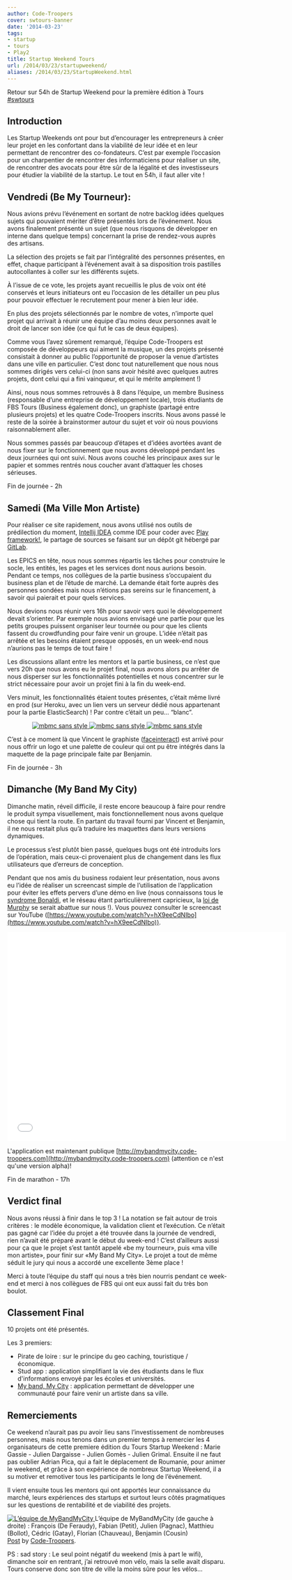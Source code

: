 ```yaml
---
author: Code-Troopers
cover: swtours-banner
date: '2014-03-23'
tags:
- startup
- tours
- Play2
title: Startup Weekend Tours
url: /2014/03/23/startupweekend/
aliases: /2014/03/23/StartupWeekend.html
---
```



Retour sur 54h de Startup Weekend pour la première édition à Tours [#swtours](http://tours.startupweekend.org/)

## Introduction

Les Startup Weekends ont pour but d’encourager les entrepreneurs à créer leur projet en les confortant dans la viabilité de leur idée et en leur permettant de rencontrer des co-fondateurs. C’est par exemple l’occasion pour un charpentier de rencontrer des informaticiens pour réaliser un site, de rencontrer des avocats pour être sûr de la légalité et des investisseurs pour étudier la viabilité de la startup. Le tout en 54h, il faut aller vite !

## Vendredi (Be My Tourneur):

Nous avions prévu l’événement en sortant de notre backlog idées quelques sujets qui pouvaient mériter d’être présentés lors de l’événement. Nous avons finalement présenté un sujet (que nous risquons de développer en interne dans quelque temps) concernant la prise de rendez-vous auprès des artisans.

La sélection des projets se fait par l’intégralité des personnes présentes, en effet, chaque participant à l’événement avait à sa disposition trois pastilles autocollantes à coller sur les différents sujets.

À l’issue de ce vote, les projets ayant recueillis le plus de voix ont été conservés et leurs initiateurs ont eu l’occasion de les détailler un peu plus pour pouvoir effectuer le recrutement pour mener à bien leur idée.

En plus des projets sélectionnés par le nombre de votes, n’importe quel projet qui arrivait à réunir une équipe d’au moins deux personnes avait le droit de lancer son idée (ce qui fut le cas de deux équipes).

Comme vous l’avez sûrement remarqué, l’équipe Code-Troopers est composée de développeurs qui aiment la musique, un des projets présenté consistait à donner au public l’opportunité de proposer la venue d’artistes dans une ville en particulier. C’est donc tout naturellement que nous nous sommes dirigés vers celui-ci (non sans avoir hésité avec quelques autres projets, dont celui qui a fini vainqueur, et qui le mérite amplement !)

Ainsi, nous nous sommes retrouvés à 8 dans l’équipe, un membre Business (responsable d’une entreprise de développement locale), trois étudiants de FBS Tours (Business également donc), un graphiste (partagé entre plusieurs projets) et les quatre Code-Troopers inscrits. Nous avons passé le reste de la soirée à brainstormer autour du sujet et voir où nous pouvions raisonnablement aller.

Nous sommes passés par beaucoup d’étapes et d’idées avortées avant de nous fixer sur le fonctionnement que nous avons développé pendant les deux journées qui ont suivi. Nous avons couché les principaux axes sur le papier et sommes rentrés nous coucher avant d’attaquer les choses sérieuses.

Fin de journée - 2h


## Samedi (Ma Ville Mon Artiste)
Pour réaliser ce site rapidement, nous avons utilisé nos outils de prédilection du moment, [Intellij IDEA](http://www.jetbrains.com/idea/) comme IDE pour coder avec [Play framework!](http://playframework.com), le partage de sources se faisant sur un dépôt git hébergé par [GitLab](https://gitlab.com).

Les EPICS en tête, nous nous sommes répartis les tâches pour construire le socle, les entités, les pages et les services dont nous aurions besoin. Pendant ce temps, nos collègues de la partie business s’occupaient du business plan et de l’étude de marché. La demande était forte auprès des personnes sondées mais nous n’étions pas sereins sur le financement, à savoir qui paierait et pour quels services.

Nous devions nous réunir vers 16h pour savoir vers quoi le développement devait s’orienter. Par exemple nous avions envisagé une partie pour que les petits groupes puissent organiser leur tournée ou pour que les clients fassent du crowdfunding pour faire venir un groupe. L’idée n’était pas arrêtée et les besoins étaient presque opposés, en un week-end nous n’aurions pas le temps de tout faire !

Les discussions allant entre les mentors et la partie business, ce n’est que vers 20h que nous avons eu le projet final, nous avons alors pu arrêter de nous disperser sur les fonctionnalités potentielles et nous concentrer sur le strict nécessaire pour avoir un projet fini à la fin du week-end.

Vers minuit, les fonctionnalités étaient toutes présentes, c’était même livré en prod (sur Heroku, avec un lien vers un serveur dédié nous appartenant pour la partie ElasticSearch) ! Par contre c’était un peu… “blanc”.

<div style="text-align : center">
<a style="display: inline" href="/images/postSWTours/mbmc_nostyle_1.png" data-lightbox="image-0" title="mbmc sans style">
        <img class="mini" src="/images/postSWTours/mbmc_nostyle_1.png" alt="mbmc sans style"/>
</a>
<a style="display: inline" href="/images/postSWTours/mbmc_nostyle_2.png" data-lightbox="image-0" title="mbmc sans style">
        <img class="mini" src="/images/postSWTours/mbmc_nostyle_2.png" alt="mbmc sans style"/>
</a>
<a style="display: inline" href="/images/postSWTours/mbmc_nostyle_3.png" data-lightbox="image-0" title="mbmc sans style">
        <img class="mini" src="/images/postSWTours/mbmc_nostyle_3.png" alt="mbmc sans style"/>
</a>
</div>

C’est à ce moment là que Vincent le graphiste ([faceinteract](http://www.faceinteract.com/vnctplsn/)) est arrivé pour nous offrir un logo et une palette de couleur qui ont pu être intégrés dans la maquette de la page principale faite par Benjamin.

Fin de journée - 3h

## Dimanche (My Band My City)
Dimanche matin, réveil difficile, il reste encore beaucoup à faire pour rendre le produit sympa visuellement, mais fonctionnellement nous avons quelque chose qui tient la route. En partant du travail fourni par Vincent et Benjamin, il ne nous restait plus qu’à traduire les maquettes dans leurs versions dynamiques.

Le processus s’est plutôt bien passé, quelques bugs ont été introduits lors de l’opération, mais ceux-ci provenaient plus de changement dans les flux utilisateurs que d’erreurs de conception.

Pendant que nos amis du business rodaient leur présentation, nous avons eu l’idée de réaliser un screencast simple de l’utilisation de l’application pour éviter les effets pervers d’une démo en live (nous connaissons tous le [syndrome Bonaldi](http://fr.wikipedia.org/wiki/J%C3%A9r%C3%B4me_Bonaldi#Effet_Bonaldi), et le réseau étant particulièrement capricieux, la [loi de Murphy](http://fr.wikipedia.org/wiki/Loi_de_Murphy) se serait abattue sur nous !). Vous pouvez consulter le screencast sur YouTube ([https://www.youtube.com/watch?v=hX9eeCdNIbo](https://www.youtube.com/watch?v=hX9eeCdNIbo)).

<div style="text-align: center"><iframe width="640" height="480" src="//www.youtube.com/embed/hX9eeCdNIbo" frameborder="0"> </iframe></div>

L'application est maintenant publique [http://mybandmycity.code-troopers.com](http://mybandmycity.code-troopers.com) (attention ce n'est qu'une version alpha)!

Fin de marathon - 17h

## Verdict final
Nous avons réussi à finir dans le top 3 ! La notation se fait autour de trois critères : le modèle économique, la validation client et l’exécution. Ce n’était pas gagné car l’idée du projet a été trouvée dans la journée de vendredi, rien n’avait été préparé avant le début du week-end ! C’est d’ailleurs aussi pour ça que le projet s’est tantôt appelé «be my tourneur», puis «ma ville mon artiste», pour finir sur «My Band My City». Le projet a tout de même séduit le jury qui nous a accordé une excellente 3ème place !

Merci à toute l’équipe du staff qui nous a très bien nourris pendant ce week-end et merci à nos collègues de FBS qui ont eux aussi fait du très bon boulot.

## Classement Final
10 projets ont été présentés.

Les 3 premiers:
* Pirate de loire : sur le principe du geo caching, touristique / économique.
* Stud app : application simplifiant la vie des étudiants dans le flux d'informations envoyé par les écoles et universités.
* [My band, My City](http://mybandmycity.code-troopers.com) : application permettant de développer une communauté pour faire venir un artiste dans sa ville.

## Remerciements
Ce weekend n’aurait pas pu avoir lieu sans l’investissement de nombreuses personnes, mais nous tenons dans un premier temps à remercier les 4 organisateurs de cette premiere édition du Tours Startup Weekend : Marie Gassie - Julien Dargaisse - Julien Gomès - Julien Grimal. Ensuite il ne faut pas oublier Adrian Pica, qui a fait le déplacement de Roumanie, pour animer le weekend, et grâce à son expérience de nombreux Startup Weekend, il a su motiver et remotiver tous les participants le long de l’événement.

Il vient ensuite tous les mentors qui ont apportés leur connaissance du marché, leurs expériences des startups et surtout leurs côtés pragmatiques sur les questions de rentabilité et de viabilité des projets.


<a href="/images/postSWTours/team.jpg" data-lightbox="image-1" title="L’équipe de MyBandMyCity (de gauche à droite) : François (De Feraudy), Fabian (Petit), Julien (Pagnac), Matthieu (Bollot), Cédric (Gatay), Florian (Chauveau), Benjamin (Cousin)">
        <img class="mini" src="/images/postSWTours/team.jpg" alt="L’équipe de MyBandMyCity"/>
</a>
L’équipe de MyBandMyCity (de gauche à droite) : François (De Feraudy), Fabian (Petit), Julien (Pagnac), Matthieu (Bollot), Cédric (Gatay), Florian (Chauveau), Benjamin (Cousin)

<div id="fb-root" style="text-align:center"></div> <script>(function(d, s, id) { var js, fjs = d.getElementsByTagName(s)[0]; if (d.getElementById(id)) return; js = d.createElement(s); js.id = id; js.src = "//connect.facebook.net/en_US/all.js#xfbml=1"; fjs.parentNode.insertBefore(js, fjs); }(document, 'script', 'facebook-jssdk'));</script>
<div class="fb-post" data-href="https://www.facebook.com/media/set/?set=a.236794193172341.1073741831.123604307824664&amp;type=1" data-width="466"><div class="fb-xfbml-parse-ignore"><a href="https://www.facebook.com/media/set/?set=a.236794193172341.1073741831.123604307824664&amp;type=1">Post</a> by <a href="https://www.facebook.com/pages/Code-Troopers/123604307824664">Code-Troopers</a>.</div></div>


PS : sad story :
Le seul point négatif du weekend (mis à part le wifi), dimanche soir en rentrant, j’ai retrouvé mon vélo, mais la selle avait disparu. Tours conserve donc son titre de ville la moins sûre pour les vélos...
